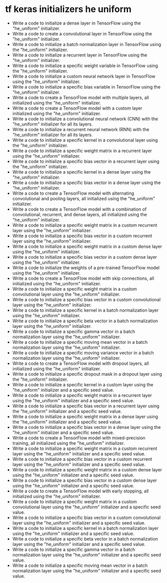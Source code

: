 # tf keras initializers he uniform

- Write a code to initialize a dense layer in TensorFlow using the "he_uniform" initializer.
- Write a code to create a convolutional layer in TensorFlow using the "he_uniform" initializer.
- Write a code to initialize a batch normalization layer in TensorFlow using the "he_uniform" initializer.
- Write a code to initialize a recurrent layer in TensorFlow using the "he_uniform" initializer.
- Write a code to initialize a specific weight variable in TensorFlow using the "he_uniform" initializer.
- Write a code to initialize a custom neural network layer in TensorFlow using the "he_uniform" initializer.
- Write a code to initialize a specific bias variable in TensorFlow using the "he_uniform" initializer.
- Write a code to create a TensorFlow model with multiple layers, all initialized using the "he_uniform" initializer.
- Write a code to create a TensorFlow model with a custom layer initialized using the "he_uniform" initializer.
- Write a code to initialize a convolutional neural network (CNN) with the "he_uniform" initializer for all its layers.
- Write a code to initialize a recurrent neural network (RNN) with the "he_uniform" initializer for all its layers.
- Write a code to initialize a specific kernel in a convolutional layer using the "he_uniform" initializer.
- Write a code to initialize a specific weight matrix in a recurrent layer using the "he_uniform" initializer.
- Write a code to initialize a specific bias vector in a recurrent layer using the "he_uniform" initializer.
- Write a code to initialize a specific kernel in a dense layer using the "he_uniform" initializer.
- Write a code to initialize a specific bias vector in a dense layer using the "he_uniform" initializer.
- Write a code to create a TensorFlow model with alternating convolutional and pooling layers, all initialized using the "he_uniform" initializer.
- Write a code to create a TensorFlow model with a combination of convolutional, recurrent, and dense layers, all initialized using the "he_uniform" initializer.
- Write a code to initialize a specific weight matrix in a custom recurrent layer using the "he_uniform" initializer.
- Write a code to initialize a specific bias vector in a custom recurrent layer using the "he_uniform" initializer.
- Write a code to initialize a specific weight matrix in a custom dense layer using the "he_uniform" initializer.
- Write a code to initialize a specific bias vector in a custom dense layer using the "he_uniform" initializer.
- Write a code to initialize the weights of a pre-trained TensorFlow model using the "he_uniform" initializer.
- Write a code to create a TensorFlow model with skip connections, all initialized using the "he_uniform" initializer.
- Write a code to initialize a specific weight matrix in a custom convolutional layer using the "he_uniform" initializer.
- Write a code to initialize a specific bias vector in a custom convolutional layer using the "he_uniform" initializer.
- Write a code to initialize a specific kernel in a batch normalization layer using the "he_uniform" initializer.
- Write a code to initialize a specific beta vector in a batch normalization layer using the "he_uniform" initializer.
- Write a code to initialize a specific gamma vector in a batch normalization layer using the "he_uniform" initializer.
- Write a code to initialize a specific moving mean vector in a batch normalization layer using the "he_uniform" initializer.
- Write a code to initialize a specific moving variance vector in a batch normalization layer using the "he_uniform" initializer.
- Write a code to create a TensorFlow model with dropout layers, all initialized using the "he_uniform" initializer.
- Write a code to initialize a specific dropout mask in a dropout layer using the "he_uniform" initializer.
- Write a code to initialize a specific kernel in a custom layer using the "he_uniform" initializer and a specific seed value.
- Write a code to initialize a specific weight matrix in a recurrent layer using the "he_uniform" initializer and a specific seed value.
- Write a code to initialize a specific bias vector in a recurrent layer using the "he_uniform" initializer and a specific seed value.
- Write a code to initialize a specific weight matrix in a dense layer using the "he_uniform" initializer and a specific seed value.
- Write a code to initialize a specific bias vector in a dense layer using the "he_uniform" initializer and a specific seed value.
- Write a code to create a TensorFlow model with mixed-precision training, all initialized using the "he_uniform" initializer.
- Write a code to initialize a specific weight matrix in a custom recurrent layer using the "he_uniform" initializer and a specific seed value.
- Write a code to initialize a specific bias vector in a custom recurrent layer using the "he_uniform" initializer and a specific seed value.
- Write a code to initialize a specific weight matrix in a custom dense layer using the "he_uniform" initializer and a specific seed value.
- Write a code to initialize a specific bias vector in a custom dense layer using the "he_uniform" initializer and a specific seed value.
- Write a code to create a TensorFlow model with early stopping, all initialized using the "he_uniform" initializer.
- Write a code to initialize a specific weight matrix in a custom convolutional layer using the "he_uniform" initializer and a specific seed value.
- Write a code to initialize a specific bias vector in a custom convolutional layer using the "he_uniform" initializer and a specific seed value.
- Write a code to initialize a specific kernel in a batch normalization layer using the "he_uniform" initializer and a specific seed value.
- Write a code to initialize a specific beta vector in a batch normalization layer using the "he_uniform" initializer and a specific seed value.
- Write a code to initialize a specific gamma vector in a batch normalization layer using the "he_uniform" initializer and a specific seed value.
- Write a code to initialize a specific moving mean vector in a batch normalization layer using the "he_uniform" initializer and a specific seed value.